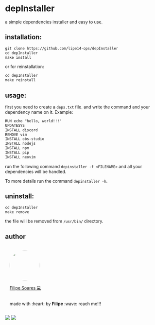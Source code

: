 # depInstaller

a simple dependencies installer and easy to use.

## installation:
```txt
git clone https://github.com/lipe14-ops/depInstaller
cd depInstaller
make install
```
or for reinstallation:
```txt
cd depInstaller
make reinstall
```

## usage:
first you need to create a `deps.txt` file. and write the command and your dependency name on it. Example:

```txt
RUN echo "hello, world!!!"
UPDATESYS
INSTALL discord
REMOVE vim
INSTALL obs-studio
INSTALL nodejs
INSTALL npm
INSTALL pip
INSTALL neovim
```
run the following command `depinstaller -f <FILENAME>` and all your dependencies will be handled.

To more details run the command `depinstaller -h`.

## uninstall:
```txt
cd depInstaller
make remove
```
the file will be removed from `/usr/bin/` directory.

## author
<img width='100' height='100' style="border-radius:50%; padding:15px" src="https://avatars.githubusercontent.com/u/78698099?v=4" /></br>
<a href="https://github.com/lipe14-ops" style='padding: 15px' title="Rocketseat">Filipe Soares :computer:</a>
<p style='padding: 15px'>made with :heart: by <strong>Filipe</strong> :wave: reach me!!!</p>


[![](https://img.shields.io/badge/Gmail-D14836?style=for-the-badge&logo=gmail&logoColor=white)](fn697169@gmail.com)
[![](https://img.shields.io/badge/Instagram-E4405F?style=for-the-badge&logo=instagram&logoColor=white)](https://www.instagram.com/filipe_kkkj/)
